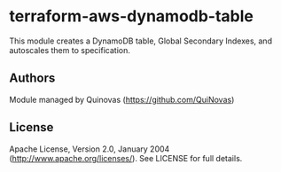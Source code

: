 # terraform-aws-dynamodb-table

This module creates a DynamoDB table, Global Secondary Indexes, and autoscales them to specification.

## Authors

Module managed by Quinovas (https://github.com/QuiNovas)

## License

Apache License, Version 2.0, January 2004 (http://www.apache.org/licenses/). See LICENSE for full details.